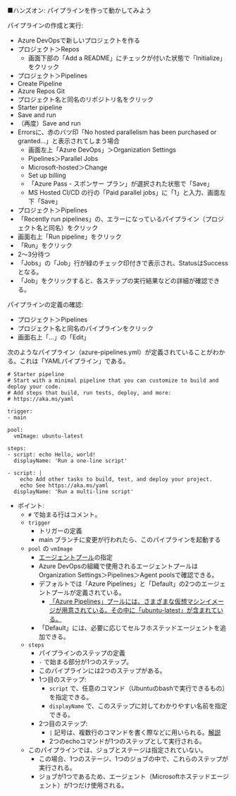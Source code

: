 
■ハンズオン: パイプラインを作って動かしてみよう

パイプラインの作成と実行:

- Azure DevOpsで新しいプロジェクトを作る
- プロジェクト＞Repos
  - 画面下部の「Add a README」にチェックが付いた状態で「Initialize」をクリック
- プロジェクト＞Pipelines
- Create Pipeline
- Azure Repos Git
- プロジェクト名と同名のリポジトリ名をクリック
- Starter pipeline
- Save and run
- （再度）Save and run
- Errorsに、赤のバツ印「No hosted parallelism has been purchased or granted...」と表示されてしまう場合
  - 画面左上「Azure DevOps」＞Organization Settings
  - Pipelines＞Parallel Jobs
  - Microsoft-hosted＞Change
  - Set up billing
  - 「Azure Pass - スポンサー プラン」が選択された状態で「Save」
  - MS Hosted CI/CD の行の「Paid parallel jobs」に「1」と入力、画面左下「Save」
- プロジェクト＞Pipelines
- 「Recently run pipelines」の、エラーになっているパイプライン（プロジェクト名と同名）をクリック
- 画面右上「Run pipeline」をクリック
- 「Run」をクリック
- 2～3分待つ
- 「Jobs」の「Job」行が緑のチェック印付きで表示され、StatusはSuccessとなる。
- 「Job」をクリックすると、各ステップの実行結果などの詳細が確認できる。

パイプラインの定義の確認:

- プロジェクト＞Pipelines
- プロジェクト名と同名のパイプラインをクリック
- 画面右上「...」の「Edit」

次のようなパイプライン（azure-pipelines.yml）が定義されていることがわかる。これは「YAMLパイプライン」である。

```
# Starter pipeline
# Start with a minimal pipeline that you can customize to build and deploy your code.
# Add steps that build, run tests, deploy, and more:
# https://aka.ms/yaml

trigger:
- main

pool:
  vmImage: ubuntu-latest

steps:
- script: echo Hello, world!
  displayName: 'Run a one-line script'

- script: |
    echo Add other tasks to build, test, and deploy your project.
    echo See https://aka.ms/yaml
  displayName: 'Run a multi-line script'
```

- ポイント: 
  - `#` で始まる行はコメント。
  - `trigger`
    - トリガーの定義 
    - main ブランチに変更が行われたら、このパイプラインを起動する
  - `pool` の `vmImage`
    - [エージェントプール](https://docs.microsoft.com/ja-jp/azure/devops/pipelines/agents/pools-queues?view=azure-devops&tabs=yaml%2Cbrowser)の指定
    - Azure DevOpsの組織で使用されるエージェントプールはOrganization Settings＞Pipelines＞Agent poolsで確認できる。
    - デフォルトでは「Azure Pipelines」と「Default」の2つのエージェントプールが定義されている。
      - [「Azure Pipelines」プールには、さまざまな仮想マシンイメージが用意されている。その中に「ubuntu-latest」が含まれている。](https://docs.microsoft.com/ja-jp/azure/devops/pipelines/agents/hosted?view=azure-devops&tabs=yaml#software)
    - 「Default」には、必要に応じてセルフホステッドエージェントを追加できる。
  - `steps`
    - パイプラインのステップの定義
    - `-` で始まる部分が1つのステップ。
    - このパイプラインには2つのステップがある。
    - 1つ目のステップ:
      - `script` で、任意のコマンド（Ubuntuのbashで実行できるもの）を指定できる。
      - `displayName` で、このステップに対してわかりやすい名前を指定できる。
    - 2つ目のステップ:
      - `|` 記号は、複数行のコマンドを書く際などに用いられる。[解説](https://qiita.com/jerrywdlee/items/d5d31c10617ec7342d56#%E3%81%BE%E3%81%9A%E3%81%AF%E5%9F%BA%E6%9C%AC%E5%BD%A2%E3%81%AEfoo-)
      - 2つのechoコマンドが1つのステップとして実行される。
  - このパイプラインでは、ジョブとステージは指定されていない。
    - この場合、1つのステージ、1つのジョブの中で、これらのステップが実行される。
    - ジョブが1つであるため、エージェント（Microsoftホステッドエージェント）が1つだけ使用される。
